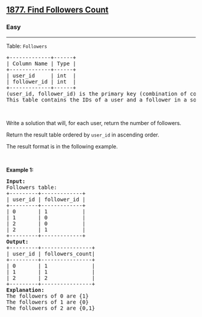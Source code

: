 <h2><a href="https://leetcode.com/problems/shortest-path-to-get-food/">1877. Find Followers Count</a></h2><h3>Easy</h3><hr><p>Table: <code>Followers</code></p>

<pre>
+-------------+------+
| Column Name | Type |
+-------------+------+
| user_id     | int  |
| follower_id | int  |
+-------------+------+
(user_id, follower_id) is the primary key (combination of columns with unique values) for this table.
This table contains the IDs of a user and a follower in a social media app where the follower follows the user.</pre>

<p>&nbsp;</p>

<p>Write a solution that will, for each user, return the number of followers.</p>

<p>Return the result table ordered by <code>user_id</code> in ascending order.</p>

<p>The&nbsp;result format is in the following example.</p>

<p>&nbsp;</p>
<p><strong class="example">Example 1:</strong></p>

<pre>
<strong>Input:</strong> 
Followers table:
+---------+-------------+
| user_id | follower_id |
+---------+-------------+
| 0       | 1           |
| 1       | 0           |
| 2       | 0           |
| 2       | 1           |
+---------+-------------+
<strong>Output:</strong> 
+---------+----------------+
| user_id | followers_count|
+---------+----------------+
| 0       | 1              |
| 1       | 1              |
| 2       | 2              |
+---------+----------------+
<strong>Explanation:</strong> 
The followers of 0 are {1}
The followers of 1 are {0}
The followers of 2 are {0,1}
</pre>
